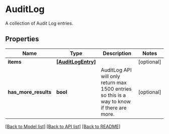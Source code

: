 # AuditLog

A collection of Audit Log entries.
## Properties
Name | Type | Description | Notes
------------ | ------------- | ------------- | -------------
**items** | [**[AuditLogEntry]**](AuditLogEntry.md) |  | [optional] 
**has_more_results** | **bool** | AuditLog API will only return max 1500 entries so this is a way to know if there are more.  | [optional] 

[[Back to Model list]](../README.md#documentation-for-models) [[Back to API list]](../README.md#documentation-for-api-endpoints) [[Back to README]](../README.md)


